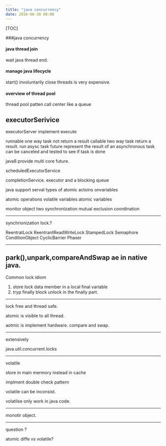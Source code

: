 ```yaml
---
title: "java concurrency"
date: 2016-06-30 08:00
---
```

[TOC]


###java  concurrency 
#### java thread join
wait java thread end.
#### manage java lifecycle
start()
involuntarily
close threads is very expensive.

#### overview of thread pool
thread pool patten
call center like a queue


## executorSerivice
executorServer implement execute

runnable
one way task not return a result
callable
two way task return a result.
run asysc task
future
represent the result of an asynchronous task
can be canceled and tested to see if task is done

java8 provide multi core future.

scheduledExecutorService

completionService.
executor and a blocking queue




java support serval types of atomic actoins onvariables

atomic operations
volatile variables
atomic variables

monitor object
two synchronization
mutual exclusion
coordination


---
synchrionization lock.?

ReentratLock 
ReentrantReadWriteLock
StampedLock
Semaphore
ConditionObject
CyclicBarrier
Phaser

---
park(),unpark,compareAndSwap ae in native java.
---

Common lock idiom
1. store lock data member in a local final variable
2. tryp finally block
unlock in the finally part.


---
lock free and thread safe.

atomic is visible to all thread.

aotmic is implement hardware. compare and swap.

---
extensively 

java.util.concurrent.locks



----

volatile  

store in main mermory instead in cache

implment double check pattern

volatile can be inconsist.

volatilse only work in java code.

---
monotir object.

---





question ?

atomic diffe vs volatile?


